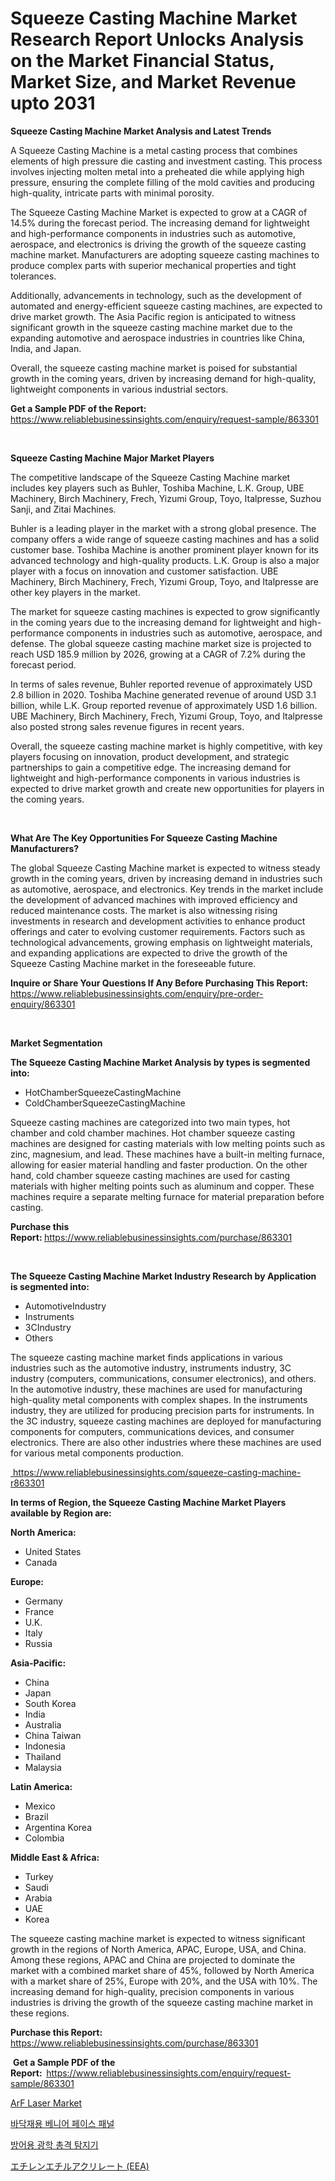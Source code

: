 <p><h1>Squeeze Casting Machine Market Research Report Unlocks Analysis on the Market Financial Status, Market Size, and Market Revenue upto 2031</h1></p><p><strong>Squeeze Casting Machine Market Analysis and Latest Trends</strong></p>
<p><p>A Squeeze Casting Machine is a metal casting process that combines elements of high pressure die casting and investment casting. This process involves injecting molten metal into a preheated die while applying high pressure, ensuring the complete filling of the mold cavities and producing high-quality, intricate parts with minimal porosity.</p><p>The Squeeze Casting Machine Market is expected to grow at a CAGR of 14.5% during the forecast period. The increasing demand for lightweight and high-performance components in industries such as automotive, aerospace, and electronics is driving the growth of the squeeze casting machine market. Manufacturers are adopting squeeze casting machines to produce complex parts with superior mechanical properties and tight tolerances.</p><p>Additionally, advancements in technology, such as the development of automated and energy-efficient squeeze casting machines, are expected to drive market growth. The Asia Pacific region is anticipated to witness significant growth in the squeeze casting machine market due to the expanding automotive and aerospace industries in countries like China, India, and Japan.</p><p>Overall, the squeeze casting machine market is poised for substantial growth in the coming years, driven by increasing demand for high-quality, lightweight components in various industrial sectors.</p></p>
<p><strong>Get a Sample PDF of the Report:&nbsp;</strong> <a href="https://www.reliablebusinessinsights.com/enquiry/request-sample/863301">https://www.reliablebusinessinsights.com/enquiry/request-sample/863301</a></p>
<p>&nbsp;</p>
<p><strong>Squeeze Casting Machine Major Market Players</strong></p>
<p><p>The competitive landscape of the Squeeze Casting Machine market includes key players such as Buhler, Toshiba Machine, L.K. Group, UBE Machinery, Birch Machinery, Frech, Yizumi Group, Toyo, Italpresse, Suzhou Sanji, and Zitai Machines. </p><p>Buhler is a leading player in the market with a strong global presence. The company offers a wide range of squeeze casting machines and has a solid customer base. Toshiba Machine is another prominent player known for its advanced technology and high-quality products. L.K. Group is also a major player with a focus on innovation and customer satisfaction. UBE Machinery, Birch Machinery, Frech, Yizumi Group, Toyo, and Italpresse are other key players in the market.</p><p>The market for squeeze casting machines is expected to grow significantly in the coming years due to the increasing demand for lightweight and high-performance components in industries such as automotive, aerospace, and defense. The global squeeze casting machine market size is projected to reach USD 185.9 million by 2026, growing at a CAGR of 7.2% during the forecast period.</p><p>In terms of sales revenue, Buhler reported revenue of approximately USD 2.8 billion in 2020. Toshiba Machine generated revenue of around USD 3.1 billion, while L.K. Group reported revenue of approximately USD 1.6 billion. UBE Machinery, Birch Machinery, Frech, Yizumi Group, Toyo, and Italpresse also posted strong sales revenue figures in recent years.</p><p>Overall, the squeeze casting machine market is highly competitive, with key players focusing on innovation, product development, and strategic partnerships to gain a competitive edge. The increasing demand for lightweight and high-performance components in various industries is expected to drive market growth and create new opportunities for players in the coming years.</p></p>
<p>&nbsp;</p>
<p><strong>What Are The Key Opportunities For Squeeze Casting Machine Manufacturers?</strong></p>
<p><p>The global Squeeze Casting Machine market is expected to witness steady growth in the coming years, driven by increasing demand in industries such as automotive, aerospace, and electronics. Key trends in the market include the development of advanced machines with improved efficiency and reduced maintenance costs. The market is also witnessing rising investments in research and development activities to enhance product offerings and cater to evolving customer requirements. Factors such as technological advancements, growing emphasis on lightweight materials, and expanding applications are expected to drive the growth of the Squeeze Casting Machine market in the foreseeable future.</p></p>
<p><strong>Inquire or Share Your Questions If Any Before Purchasing This Report:</strong> <a href="https://www.reliablebusinessinsights.com/enquiry/pre-order-enquiry/863301">https://www.reliablebusinessinsights.com/enquiry/pre-order-enquiry/863301</a></p>
<p>&nbsp;</p>
<p><strong>Market Segmentation</strong></p>
<p><strong>The Squeeze Casting Machine Market Analysis by types is segmented into:</strong></p>
<p><ul><li>HotChamberSqueezeCastingMachine</li><li>ColdChamberSqueezeCastingMachine</li></ul></p>
<p><p>Squeeze casting machines are categorized into two main types, hot chamber and cold chamber machines. Hot chamber squeeze casting machines are designed for casting materials with low melting points such as zinc, magnesium, and lead. These machines have a built-in melting furnace, allowing for easier material handling and faster production. On the other hand, cold chamber squeeze casting machines are used for casting materials with higher melting points such as aluminum and copper. These machines require a separate melting furnace for material preparation before casting.</p></p>
<p><strong>Purchase this Report:&nbsp;</strong><a href="https://www.reliablebusinessinsights.com/purchase/863301">https://www.reliablebusinessinsights.com/purchase/863301</a></p>
<p>&nbsp;</p>
<p><strong>The Squeeze Casting Machine Market Industry Research by Application is segmented into:</strong></p>
<p><ul><li>AutomotiveIndustry</li><li>Instruments</li><li>3CIndustry</li><li>Others</li></ul></p>
<p><p>The squeeze casting machine market finds applications in various industries such as the automotive industry, instruments industry, 3C industry (computers, communications, consumer electronics), and others. In the automotive industry, these machines are used for manufacturing high-quality metal components with complex shapes. In the instruments industry, they are utilized for producing precision parts for instruments. In the 3C industry, squeeze casting machines are deployed for manufacturing components for computers, communications devices, and consumer electronics. There are also other industries where these machines are used for various metal components production.</p></p>
<p><a href="https://www.reliablebusinessinsights.com/squeeze-casting-machine-r863301">&nbsp;https://www.reliablebusinessinsights.com/squeeze-casting-machine-r863301</a></p>
<p><strong>In terms of Region, the Squeeze Casting Machine Market Players available by Region are:</strong></p>
<p>
    <p> <strong> North America: </strong>
        <ul>
            <li>United States</li>
            <li>Canada</li>
        </ul>
        </p> 
    <p> <strong> Europe: </strong>
        <ul>
            <li>Germany</li>
            <li>France</li>
            <li>U.K.</li>
            <li>Italy</li>
            <li>Russia</li>
        </ul>
        </p> 
    <p> <strong> Asia-Pacific: </strong>
        <ul>
            <li>China</li>
            <li>Japan</li>
            <li>South Korea</li>
            <li>India</li>
            <li>Australia</li>
            <li>China Taiwan</li>
            <li>Indonesia</li>
            <li>Thailand</li>
            <li>Malaysia</li>
        </ul>
        </p> 
    <p> <strong> Latin America: </strong>
        <ul>
            <li>Mexico</li>
            <li>Brazil</li>
            <li>Argentina Korea</li>
            <li>Colombia</li>
        </ul>
        </p> 
    <p> <strong> Middle East & Africa: </strong>
        <ul>
            <li>Turkey</li>
            <li>Saudi</li>
            <li>Arabia</li>
            <li>UAE</li>
            <li>Korea</li>
        </ul>
    </p>
    </p>
<p><p>The squeeze casting machine market is expected to witness significant growth in the regions of North America, APAC, Europe, USA, and China. Among these regions, APAC and China are projected to dominate the market with a combined market share of 45%, followed by North America with a market share of 25%, Europe with 20%, and the USA with 10%. The increasing demand for high-quality, precision components in various industries is driving the growth of the squeeze casting machine market in these regions.</p></p>
<p><strong>Purchase this Report: </strong><a href="https://www.reliablebusinessinsights.com/purchase/863301">https://www.reliablebusinessinsights.com/purchase/863301</a></p>
<p>&nbsp;<strong>Get a Sample PDF of the Report:&nbsp;&nbsp;</strong><a href="https://www.reliablebusinessinsights.com/enquiry/request-sample/863301">https://www.reliablebusinessinsights.com/enquiry/request-sample/863301</a></p>
<p><strong></strong></p>
<p><p><a href="https://issuu.com/reportprime-2/docs/arf-laser-market-size-2030.pptx">ArF Laser Market</a></p><p><a href="https://medium.com/@ornellwebst/%EB%B0%94%EB%8B%A5%EC%9E%AC%EC%9A%A9-%EB%B2%A0%EB%8B%88%EC%96%B4%EA%B0%80-%EB%B6%80%EC%B0%A9%EB%90%9C-%ED%8C%A8%EB%84%90-%EC%8B%9C%EC%9E%A5-%EC%A0%90%EC%9C%A0%EC%9C%A8-%ED%81%AC%EA%B8%B0-%ED%8A%B8%EB%A0%8C%EB%93%9C-%EC%82%B0%EC%97%85-%EB%B6%84%EC%84%9D-%EB%B3%B4%EA%B3%A0%EC%84%9C-%EC%9D%91%EC%9A%A9%EB%B6%84%EC%95%BC-%EA%B0%80%EC%A0%95%EC%9A%A9-%EC%83%81%EC%97%85%EC%A0%81-%EC%9A%A9%EB%8F%84-%EC%9C%A0%ED%98%95%EB%B3%84-%ED%8C%8C%ED%8B%B0%ED%81%B4-%EB%B3%B4%EB%93%9C-%ED%8E%98%EC%9D%B4%EC%8A%A4-mdf-%ED%8E%98%EC%9D%B4%EC%8B%B1-%EB%B0%8F-2024%EB%85%84%EB%B6%80%ED%84%B0-4db9b296b5fd">바닥재용 베니어 페이스 패널</a></p><p><a href="https://medium.com/@seanturner6262/%EA%B5%AD%EB%B0%A9-%EC%82%B0%EC%97%85-%EB%B6%84%EC%84%9D%EB%B3%B4%EA%B3%A0%EC%84%9C%EB%A5%BC-%EC%9C%84%ED%95%9C-%EA%B4%91%ED%95%99-%EC%B4%9D-%EB%B0%9C%ED%99%94-%EC%9C%84%EC%B9%98-%ED%83%90%EC%A7%80%EA%B8%B0-%EC%8B%9C%EC%9E%A5-%EA%B7%9C%EB%AA%A8-%EC%A0%90%EC%9C%A0%EC%9C%A8-%EC%9D%91%EC%9A%A9-%EB%B6%84%EC%95%BC%EB%B3%84-%ED%8A%B8%EB%A0%8C%EB%93%9C-%EC%A7%80%EC%97%AD-%EA%B2%BD%EC%9F%81-%EC%A0%84%EB%9E%B5-2024-2031-29bb0bf445da">방어용 광학 총격 탐지기</a></p><p><a href="https://medium.com/@hugofirst21/%E3%82%B0%E3%83%AD%E3%83%BC%E3%83%90%E3%83%AB%E3%82%A8%E3%83%81%E3%83%AC%E3%83%B3%E3%82%A8%E3%83%81%E3%83%AB%E3%82%A2%E3%82%AF%E3%83%AA%E3%83%AC%E3%83%BC%E3%83%88-eea-%E5%B8%82%E5%A0%B4%E8%A6%8F%E6%A8%A1%E3%81%AF-%E5%B9%B4%E5%B9%B3%E5%9D%87%E6%88%90%E9%95%B7%E7%8E%87-%E3%81%AB%E9%81%94%E3%81%99%E3%82%8B%E3%81%A8%E4%BA%88%E6%83%B3%E3%81%95%E3%82%8C%E3%81%A6%E3%81%8A%E3%82%8A-%E3%81%93%E3%81%AE%E5%A0%B1%E5%91%8A%E6%9B%B8%E3%81%AF-%E5%B8%82%E5%A0%B4%E3%81%AE%E6%88%90%E9%95%B7-%E3%83%88%E3%83%AC%E3%83%B3%E3%83%89-%E6%A9%9F%E4%BC%9A-%E3%81%8A%E3%82%88%E3%81%B32024%E5%B9%B4%E3%81%8B%E3%82%892031%E5%B9%B4%E3%81%BE%E3%81%A7%E3%81%AE%E4%BA%88%E6%B8%AC%E3%82%92%E3%82%AB%E3%83%90%E3%83%BC%E3%81%97%E3%81%A6%E3%81%84%E3%81%BE%E3%81%99-1d8504875aaf">エチレンエチルアクリレート (EEA)</a></p></p>